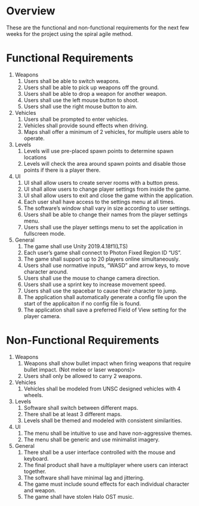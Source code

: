 # Overview
These are the functional and non-functional requirements for the next few weeks for the project using the spiral agile method.

# Functional Requirements
1. Weapons
	1. Users shall be able to switch weapons.
	2. Users shall be able to pick up weapons off the ground.
	3. Users shall be able to drop a weapon for another weapon.
	4. Users shall use the left mouse button to shoot.
	5. Users shall use the right mouse button to aim.
2. Vehicles
	1. Users shall be prompted to enter vehicles.
	2. Vehicles shall provide sound effects when driving.
	3. Maps shall offer a minimum of 2 vehicles, for multiple users able to operate.
3. Levels
	1. Levels will use pre-placed spawn points to determine spawn locations
	2. Levels will check the area around spawn points and disable those points if there is a player there.
4. UI
	1. UI shall allow users to create server rooms with a button press.
	2. UI shall allow users to change player settings from inside the game.
	3. UI shall allow users to exit and close the game within the application.
	4. Each user shall have access to the settings menu at all times.
	5. The software’s window shall vary in size according to user settings.
	6. Users shall be able to change their names from the player settings menu.
	7. Users shall use the player settings menu to set the application in fullscreen mode.
5. General
	1. The game shall use Unity 2019.4.18f1(LTS)
	2. Each user’s game shall connect to Photon Fixed Region ID “US”.
	3. The game shall support up to 20 players online simultaneously.
	4. Users shall use normative inputs, “WASD” and arrow keys, to move character around.
	5. Users shall use the mouse to change camera direction.
	6. Users shall use a sprint key to increase movement speed.
	7. Users shall use the spacebar to cause their character to jump.
	8. The application shall automatically generate a config file upon the start of the applicaiton if no config file is found.
	9. The application shall save a preferred Field of View setting for the player camera.
	

# Non-Functional Requirements
1. Weapons
	1. Weapons shall show bullet impact when firing weapons that require bullet impact. (Not melee or laser weapons)>
	2. Users shall only be allowed to carry 2 weapons.
2. Vehicles
	1. Vehicles shall be modeled from UNSC designed vehicles with 4 wheels.
3. Levels
	1. Software shall switch between different maps.
	2. There shall be at least 3 different maps.
	3. Levels shall be themed and modeled with consistent similarities.
4. UI
	1. The menu shall be intuitive to use and have non-aggressive themes.
	2. The menu shall be generic and use minimalist imagery.
5. General
	1. There shall be a user interface controlled with the mouse and keyboard.
	2. The final product shall have a multiplayer where users can interact together.
	3. The software shall have minimal lag and jittering.
	4. The game must include sound effects for each individual character and weapon.
	5. The game shall have stolen Halo OST music.

